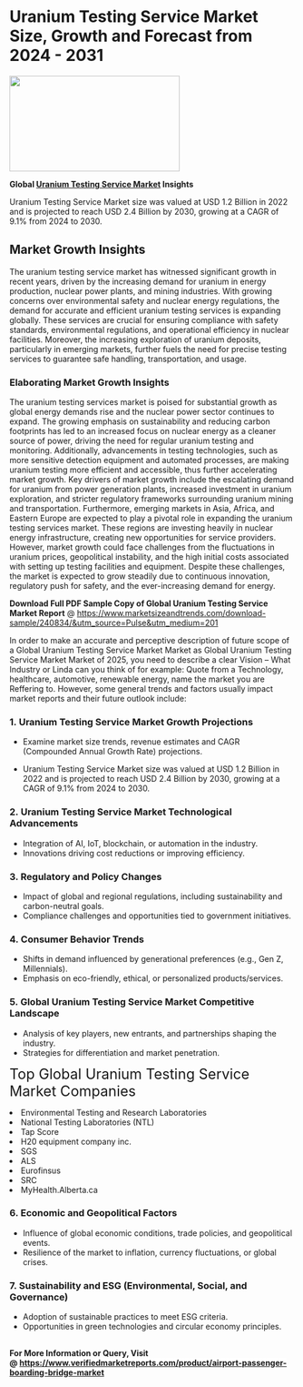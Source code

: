 <H1>Uranium Testing Service Market Size, Growth and Forecast from 2024 - 2031</H1><img class="aligncenter size-medium wp-image-584254" src="https://thirdeyenews.in/wp-content/uploads/2024/09/Global-Market-Research-300x168.jpeg" alt="" width="300" height="168" /><p><strong>Global&nbsp;<a href="https://www.marketsizeandtrends.com/download-sample/240834/&amp;utm_source=Pulse&amp;utm_medium=201">Uranium Testing Service Market</a> Insights</strong></p><p>Uranium Testing Service Market size was valued at USD 1.2 Billion in 2022 and is projected to reach USD 2.4 Billion by 2030, growing at a CAGR of 9.1% from 2024 to 2030.</p><p><h2>Market Growth Insights</h2> The uranium testing service market has witnessed significant growth in recent years, driven by the increasing demand for uranium in energy production, nuclear power plants, and mining industries. With growing concerns over environmental safety and nuclear energy regulations, the demand for accurate and efficient uranium testing services is expanding globally. These services are crucial for ensuring compliance with safety standards, environmental regulations, and operational efficiency in nuclear facilities. Moreover, the increasing exploration of uranium deposits, particularly in emerging markets, further fuels the need for precise testing services to guarantee safe handling, transportation, and usage. <h3>Elaborating Market Growth Insights</h3> The uranium testing services market is poised for substantial growth as global energy demands rise and the nuclear power sector continues to expand. The growing emphasis on sustainability and reducing carbon footprints has led to an increased focus on nuclear energy as a cleaner source of power, driving the need for regular uranium testing and monitoring. Additionally, advancements in testing technologies, such as more sensitive detection equipment and automated processes, are making uranium testing more efficient and accessible, thus further accelerating market growth. Key drivers of market growth include the escalating demand for uranium from power generation plants, increased investment in uranium exploration, and stricter regulatory frameworks surrounding uranium mining and transportation. Furthermore, emerging markets in Asia, Africa, and Eastern Europe are expected to play a pivotal role in expanding the uranium testing services market. These regions are investing heavily in nuclear energy infrastructure, creating new opportunities for service providers. However, market growth could face challenges from the fluctuations in uranium prices, geopolitical instability, and the high initial costs associated with setting up testing facilities and equipment. Despite these challenges, the market is expected to grow steadily due to continuous innovation, regulatory push for safety, and the ever-increasing demand for energy. </p><p><span class=""><strong>Download Full PDF Sample Copy of Global Uranium Testing Service Market Report</strong> @ <a href="https://www.marketsizeandtrends.com/download-sample/240834/&amp;utm_source=Pulse&amp;utm_medium=201" target="_blank">https://www.marketsizeandtrends.com/download-sample/240834/&amp;utm_source=Pulse&amp;utm_medium=201</a></span></p><p>In order to make an accurate and perceptive description of future scope of a Global&nbsp;Uranium Testing Service Market Market as Global&nbsp;Uranium Testing Service Market Market of 2025, you need to describe a clear Vision &ndash; What Industry or Linda can you think of for example: Quote from a Technology, healthcare, automotive, renewable energy, name the market you are Reffering to. However, some general trends and factors usually impact market reports and their future outlook include:</p><h3>1.&nbsp;<strong>Uranium Testing Service Market Growth Projections</strong></h3><ul><li>Examine market size trends, revenue estimates and CAGR (Compounded Annual Growth Rate) projections.</li><li><p>Uranium Testing Service Market size was valued at USD 1.2 Billion in 2022 and is projected to reach USD 2.4 Billion by 2030, growing at a CAGR of 9.1% from 2024 to 2030.</p></li></ul><h3>2.&nbsp;<strong>Uranium Testing Service Market Technological Advancements</strong></h3><ul><li>Integration of AI, IoT, blockchain, or automation in the industry.</li><li>Innovations driving cost reductions or improving efficiency.</li></ul><h3>3.&nbsp;<strong>Regulatory and Policy Changes</strong></h3><ul><li>Impact of global and regional regulations, including sustainability and carbon-neutral goals.</li><li>Compliance challenges and opportunities tied to government initiatives.</li></ul><h3>4.&nbsp;<strong>Consumer Behavior Trends</strong></h3><ul><li>Shifts in demand influenced by generational preferences (e.g., Gen Z, Millennials).</li><li>Emphasis on eco-friendly, ethical, or personalized products/services.</li></ul><h3>5.&nbsp;<strong>Global Uranium Testing Service Market Competitive Landscape</strong></h3><ul><li>Analysis of key players, new entrants, and partnerships shaping the industry.</li><li>Strategies for differentiation and market penetration.</li></ul><p data-pm-slice="1 1 []"><span style="color: inherit; font-family: inherit; font-size: 25px;">Top Global Uranium Testing Service Market Companies</span></p><div class="" data-test-id=""><p><li>Environmental Testing and Research Laboratories</li><li> National Testing Laboratories (NTL)</li><li> Tap Score</li><li> H20 equipment company inc.</li><li> SGS</li><li> ALS</li><li> Eurofinsus</li><li> SRC</li><li> MyHealth.Alberta.ca</li></p></div><h3>6.&nbsp;<strong>Economic and Geopolitical Factors</strong></h3><ul><li>Influence of global economic conditions, trade policies, and geopolitical events.</li><li>Resilience of the market to inflation, currency fluctuations, or global crises.</li></ul><h3>7.&nbsp;<strong>Sustainability and ESG (Environmental, Social, and Governance)</strong></h3><ul><li>Adoption of sustainable practices to meet ESG criteria.</li><li>Opportunities in green technologies and circular economy principles.</li></ul><h2><strong style="font-size: 14px;">For More Information or Query, Visit @&nbsp;</strong><a style="background-color: #ffffff; font-size: 14px;" href="https://www.marketsizeandtrends.com/report/uranium-testing-service-market/" target="_blank">https://www.verifiedmarketreports.com/product/airport-passenger-boarding-bridge-market</a></h2>
